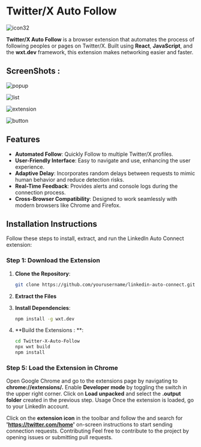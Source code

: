 # Twitter/X Auto Follow

![icon32](https://github.com/user-attachments/assets/01083e9b-aa25-4af7-9823-b8922f0d8c97)

**Twitter/X Auto Follow** is a browser extension that automates the process of following peoples or pages on Twitter/X. Built using **React**, **JavaScript**, and the **wxt.dev** framework, this extension makes networking easier and faster.

## ScreenShots : 
![popup](https://github.com/user-attachments/assets/def6ffe4-8872-464a-8dba-20ba75e1997d)

![list](https://github.com/user-attachments/assets/26a8c620-1da6-4ab6-9b69-ed6344bda873)

![extension](https://github.com/user-attachments/assets/72dd48e6-cbf6-4c5b-bef5-e9c8fae560da)

![button](https://github.com/user-attachments/assets/e32c806c-38fa-41ba-a4a7-94a786d8f7a8)


## Features

- **Automated Follow**: Quickly Follow to multiple Twitter/X profiles.
- **User-Friendly Interface**: Easy to navigate and use, enhancing the user experience.
- **Adaptive Delay**: Incorporates random delays between requests to mimic human behavior and reduce detection risks.
- **Real-Time Feedback**: Provides alerts and console logs during the connection process.
- **Cross-Browser Compatibility**: Designed to work seamlessly with modern browsers like Chrome and Firefox.

## Installation Instructions

Follow these steps to install, extract, and run the LinkedIn Auto Connect extension:

### Step 1: Download the Extension

1. **Clone the Repository**:
   ```bash
   git clone https://github.com/yourusername/linkedin-auto-connect.git

2. **Extract the Files**
   
3. **Install Dependencies**:
   ```bash
   npm install -g wxt.dev

3. **Build the Extensions : **:
   ```bash
   cd Twitter-X-Auto-Follow
   npx wxt build
   npm install

### Step 5: Load the Extension in Chrome  
      
Open Google Chrome and go to the extensions page by navigating to **chrome://extensions/.**
Enable **Developer mode** by toggling the switch in the upper right corner.
Click on **Load unpacked** and select the **.output folder** created in the previous step.
Usage
Once the extension is loaded, go to your LinkedIn account.

Click on the **extension icon** in the toolbar and follow the
and search for **'https://twitter.com/home'** on-screen instructions to start sending connection requests.
Contributing
Feel free to contribute to the project by opening issues or submitting pull requests.
